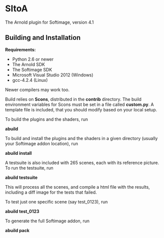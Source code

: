 # SItoA
The Arnold plugin for Softimage, version 4.1

Building and Installation
-------------------------

**Requirements:**

* Python 2.6 or newer
* The Arnold SDK
* The Softimage SDK
* Microsoft Visual Studio 2012 (Windows)
* gcc-4.2.4 (Linux)

Newer compilers may work too.

Build relies on **Scons**, distributed in the **contrib** directory.
The build environment variables for Scons must be set in a file called
**custom.py**. A template file is included, that you should modify based on 
your local setup.

To build the plugins and the shaders, run

**abuild**

To build and install the plugins and the shaders in a given directory 
(usually your Softimage addon location), run 

**abuild install**

A testsuite is also included with 265 scenes, each with its reference picture.
To run the testsuite, run

**abuild testsuite**

This will process all the scenes, and compile a html file with the results, 
including a diff image for the tests that failed.

To test just one specific scene (say test_0123), run

**abuild test_0123**

To generate the full Softimage addon, run

**abuild pack**
